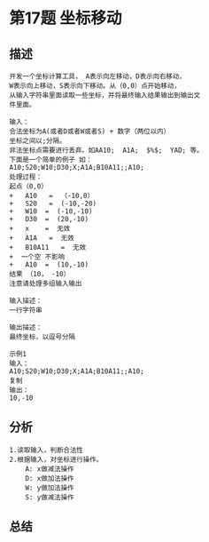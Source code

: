 # 第17题 坐标移动
## 描述
    开发一个坐标计算工具， A表示向左移动，D表示向右移动，
    W表示向上移动，S表示向下移动。从（0,0）点开始移动，
    从输入字符串里面读取一些坐标，并将最终输入结果输出到输出文
    件里面。
    
    输入： 
    合法坐标为A(或者D或者W或者S) + 数字（两位以内）  
    坐标之间以;分隔。
    非法坐标点需要进行丢弃。如AA10;  A1A;  $%$;  YAD; 等。
    下面是一个简单的例子 如：
    A10;S20;W10;D30;X;A1A;B10A11;;A10;
    处理过程：
    起点（0,0）
    +   A10   =  （-10,0）
    +   S20   =  (-10,-20)
    +   W10  =  (-10,-10)
    +   D30  =  (20,-10)
    +   x    =  无效
    +   A1A   =  无效
    +   B10A11   =  无效
    +  一个空 不影响
    +   A10  =  (10,-10)
    结果 （10， -10）
    注意请处理多组输入输出
   
    输入描述：
    一行字符串
    
    输出描述：
    最终坐标，以逗号分隔
    
    示例1
    输入：
    A10;S20;W10;D30;X;A1A;B10A11;;A10;
    复制
    输出：
    10,-10

## 分析
    1.读取输入，判断合法性
    2.根据输入，对坐标进行操作。
        A: x做减法操作
        D: x做加法操作
        W: y做加法操作
        S: y做减法操作
## 总结
    